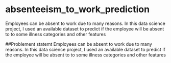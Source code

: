
# absenteeism_to_work_prediction
Employees can be absent to work due to many reasons. In this data science project, I used an available dataset to predict if the employee will be absent to to some illness categories and other features

##Problement statemt
Employees can be absent to work due to many reasons. In this data science project, I used an available dataset to predict if the employee will be absent to to some illness categories and other features
